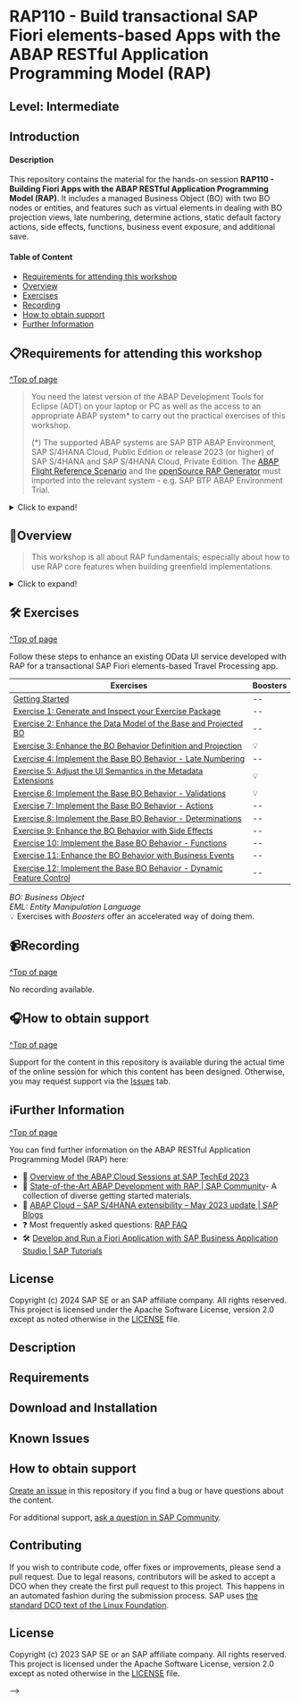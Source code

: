 # RAP110 - Build transactional SAP Fiori elements-based Apps with the ABAP RESTful Application Programming Model (RAP)

## Level: Intermediate
## Introduction

#### Description
This repository contains the material for the hands-on session **RAP110 - Building Fiori Apps with the ABAP RESTful Application Programming Model (RAP)**. It includes a managed Business Object (BO) with two BO nodes or entities, and features such as virtual elements in dealing with BO projection views, late numbering, determine actions, static default factory actions, side effects, functions, business event exposure, and additional save. 

#### Table of Content
- [Requirements for attending this workshop](#requirements-for-attending-this-workshop)
- [Overview](#overview)
- [Exercises](#-exercises)
- [Recording](#recording)
- [How to obtain support](#how-to-obtain-support) 
- [Further Information](#further-information)

## 📋Requirements for attending this workshop 
[^Top of page](#)

> You need the latest version of the ABAP Development Tools for Eclipse (ADT) on your laptop or PC as well as the access to an appropriate ABAP system* to carry out the practical exercises of this workshop.
>
> (*) The supported ABAP systems are SAP BTP ABAP Environment, SAP S/4HANA Cloud, Public Edition or release 2023 (or higher) of SAP S/4HANA and SAP S/4HANA Cloud, Private Edition.
> The [ABAP Flight Reference Scenario](https://github.com/SAP-samples/abap-platform-refscen-flight) and the [openSource RAP Generator](https://github.com/SAP-samples/cloud-abap-rap) must imported into the relevant system - e.g. SAP BTP ABAP Environment Trial.

<details>
  <summary>Click to expand!</summary>

The requirements to follow the exercises in this repository are:
1. [Install the latest Eclipse platform and the latest ABAP Development Tools (ADT) plugin](https://developers.sap.com/tutorials/abap-install-adt.html)
2. [Create an user on the SAP BTP, ABAP environment Trial](https://developers.sap.com/tutorials/abap-environment-trial-onboarding.html) (_Read exception below_)
3. [Create an ABAP Cloud Project](https://developers.sap.com/tutorials/abap-environment-create-abap-cloud-project.html)

>> ⚠ **Exception regarding SAP-led events such as "ABAP Developer Day" and "SAP CodeJam"**:   
>> → A dedicated ABAP system with pre-generated packages for the hands-on workshop participants will be provided.   
>> → Access to the system details for this on-site workshop will be provided by the instructors during the session.    
</details>


## 🔎Overview

> This workshop is all about RAP fundamentals; especially about how to use RAP core features when building greenfield implementations.

<details>
  <summary>Click to expand!</summary>

### Business Scenario
> In this hands-on session we will guide you through the development of the OData service of a SAP Fiori elements based _Travel Processing App_ with RAP, using the _managed_ business object (BO) runtime implementation with semantic key and late numbering. We will give you more details on the scenario in the different exercises.
>   
> The OData service you are going to implement is based on the _ABAP Flight Reference Scenario_. To set the business context, the scenario is the following: The department responsible for managing worldwide Travels for multiple Agencies is requesting you to build a new Fiori app with draft capabilities for processing (i.e. creating, updating and deleting) Travels. 
  
<details>
  <summary>Click to expand!</summary>

The resulting _Travel_ app is a SAP Fiori elements-based List Report app with search, filter, and draft capabilities for processing travel bookings. A navigation to an Object Page for displaying the details of each _travel_ entry in the list report is offered. The application will look like this: 

**List Report**:
<img src="exercises/images/rap110_travelapp01.png" alt="RAP110 Travel App - List Report" width="100%">
  
**Object Page**: 
<img src="exercises/images/rap110_travelapp02.png" alt="RAP110 Travel App - Object Page" width="100%">

Below is the simplified _Flight_ data model underlying the app.

<img src="exercises/images/rap110_datamodel.png" alt="RAP110 Data Model" width="80%">

</details>

### About the ABAP RESTful Application Programming Model (RAP)
[^Top of page](#)
   
> **ABAP Cloud** is the development model for building cloud-ready business apps, services and extensions on SAP BTP and all SAP S/4HANA editions, i.e. public or private cloud, and even on-premise.
>
> The **ABAP RESTful Application Programming Model (RAP)** is the centerpiece of _ABAP Cloud development model_ for building transactional, cloud-ready SAP Fiori apps and Web APIs. RAP offers a set of concepts, tools, languages, and powerful frameworks provided on the ABAP platform. It supports the efficient development of innovative and cloud-ready enterprise applications, as well as the extension of SAP standard applications in an upgrade-stable way in the cloud and on-premise.

<details>
<summary>Click to expand!</summary>

RAP is an enabler for improving the user experience and innovating business processes in ABAP-based SAP solutions by leveraging SAP Fiori, SAP HANA, and the cloud. 
It is a long-term strategic solution for ABAP development on SAP’s flagship product SAP S/4HANA, in the cloud and on-premise (as of release 1909), as well as on the SAP BTP ABAP Environment.

The illustration below shows the high-level end-to-end development stack when working with RAP.  

<img src="exercises/images/rap_bigpicture.png" alt="RAP Big Picture" width="80%">

</details>

</details>


## 🛠 Exercises
[^Top of page](#)

Follow these steps to enhance an existing OData UI service developed with RAP for a transactional SAP Fiori elements-based Travel Processing app.

| Exercises | Boosters |
| ------------- | -- |
| [Getting Started](exercises/ex00/README.md) | -- |
| [Exercise 1: Generate and Inspect your Exercise Package](exercises/ex01/README.md) | -- |
| [Exercise 2: Enhance the Data Model of the Base and Projected BO](exercises/ex02/README.md) | -- |
| [Exercise 3: Enhance the BO Behavior Definition and Projection](exercises/ex03/README.md) | 💡 |
| [Exercise 4: Implement the Base BO Behavior - Late Numbering](exercises/ex04/README.md) | -- |
| [Exercise 5: Adjust the UI Semantics in the Metadata Extensions](exercises/ex05/README.md) | 💡  |
| [Exercise 6: Implement the Base BO Behavior - Validations](exercises/ex06/README.md) | 💡 |
| [Exercise 7: Implement the Base BO Behavior - Actions](exercises/ex07/README.md) | -- |
| [Exercise 8: Implement the Base BO Behavior - Determinations](exercises/ex08/README.md) | -- |
| [Exercise 9: Enhance the BO Behavior with Side Effects](exercises/ex09/README.md) | -- |
| [Exercise 10: Implement the Base BO Behavior - Functions](exercises/ex10/README.md) | -- |
| [Exercise 11: Enhance the BO Behavior with Business Events](exercises/ex11/README.md) | -- |
| [Exercise 12: Implement the Base BO Behavior - Dynamic Feature Control](exercises/ex12/README.md) | -- |

<!--
| [Exercise 13: Explore the Entity Manipulation Language (EML)](exercises/ex13/README.md) | -- |
-->
   
_BO: Business Object_  
_EML: Entity Manipulation Language_    
💡 Exercises with _Boosters_ offer an accelerated way of doing them. 

## 📹Recording 
[^Top of page](#)

No recording available. 

## 🎧How to obtain support
[^Top of page](#)

Support for the content in this repository is available during the actual time of the online session for which this content has been designed. Otherwise, you may request support via the [Issues](../../../../issues) tab.

## ℹFurther Information
[^Top of page](#)

You can find further information on the ABAP RESTful Application Programming Model (RAP) here:
  - 📍 [Overview of the ABAP Cloud Sessions at SAP TechEd 2023](https://blogs.sap.com/2023/10/02/abap-cloud-at-sap-teched-in-2023/)  
  - 📃 [State-of-the-Art ABAP Development with RAP | SAP Community](https://community.sap.com/topics/abap/rap)- A collection of diverse getting started materials.   
  - 📄 [ABAP Cloud – SAP S/4HANA extensibility – May 2023 update | SAP Blogs](https://blogs.sap.com/2023/05/26/abap-cloud-sap-s-4hana-extensibility-may-2023-update/)
  - ❓ Most frequently asked questions: [RAP FAQ](https://blogs.sap.com/2020/10/16/abap-restful-application-programming-model-faq/) 
  - 🛠 [Develop and Run a Fiori Application with SAP Business Application Studio | SAP Tutorials](https://developers.sap.com/tutorials/abap-environment-deploy-cf-production.html) 
  

## License
Copyright (c) 2024 SAP SE or an SAP affiliate company. All rights reserved. This project is licensed under the Apache Software License, version 2.0 except as noted otherwise in the [LICENSE](LICENSES/Apache-2.0.txt) file.

<!--
---


# SAP-samples/repository-template
This default template for SAP Samples repositories includes files for README, LICENSE, and .reuse/dep5. All repositories on github.com/SAP-samples will be created based on this template.

# Containing Files

1. The LICENSE file:
In most cases, the license for SAP sample projects is `Apache 2.0`.

2. The .reuse/dep5 file: 
The [Reuse Tool](https://reuse.software/) must be used for your samples project. You can find the .reuse/dep5 in the project initial. Please replace the parts inside the single angle quotation marks < > by the specific information for your repository.

3. The README.md file (this file):
Please edit this file as it is the primary description file for your project. You can find some placeholder titles for sections below.

# [Title]
<!-- Please include descriptive title -->

<!--- Register repository https://api.reuse.software/register, then add REUSE badge:
[![REUSE status](https://api.reuse.software/badge/github.com/SAP-samples/REPO-NAME)](https://api.reuse.software/info/github.com/SAP-samples/REPO-NAME)
-->

## Description
<!-- Please include SEO-friendly description -->

## Requirements

## Download and Installation

## Known Issues
<!-- You may simply state "No known issues. -->

## How to obtain support
[Create an issue](https://github.com/SAP-samples/<repository-name>/issues) in this repository if you find a bug or have questions about the content.
 
For additional support, [ask a question in SAP Community](https://answers.sap.com/questions/ask.html).

## Contributing
If you wish to contribute code, offer fixes or improvements, please send a pull request. Due to legal reasons, contributors will be asked to accept a DCO when they create the first pull request to this project. This happens in an automated fashion during the submission process. SAP uses [the standard DCO text of the Linux Foundation](https://developercertificate.org/).

## License
Copyright (c) 2023 SAP SE or an SAP affiliate company. All rights reserved. This project is licensed under the Apache Software License, version 2.0 except as noted otherwise in the [LICENSE](LICENSE) file.

--> 
